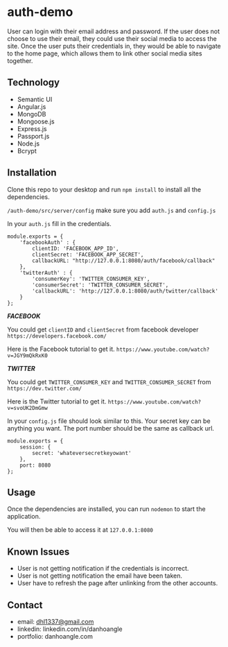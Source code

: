 # auth-demo
User can login with their email address and password. 
If the user does not choose to use their email, they could use their social media to access the site.
Once the user puts their credentials in, they would be able to navigate to the home page, which allows them to link other social media sites together.

## Technology
* Semantic UI
* Angular.js
* MongoDB
* Mongoose.js
* Express.js
* Passport.js
* Node.js
* Bcrypt

## Installation
Clone this repo to your desktop and run `npm install` to install all the dependencies.

`/auth-demo/src/server/config` make sure you add `auth.js` and `config.js`

In your `auth.js` fill in the credentials. 
```
module.exports = {
    'facebookAuth' : {
        clientID: 'FACEBOOK_APP_ID',
        clientSecret: 'FACEBOOK_APP_SECRET',
        callbackURL: "http://127.0.0.1:8080/auth/facebook/callback"
    },
    'twitterAuth' : {
        'consumerKey': 'TWITTER_CONSUMER_KEY',
        'consumerSecret': 'TWITTER_CONSUMER_SECRET',
        'callbackURL': 'http://127.0.0.1:8080/auth/twitter/callback'
    }
};
```

***FACEBOOK***

You could get `clientID` and `clientSecret` from facebook developer `https://developers.facebook.com/`

Here is the Facebook tutorial to get it. `https://www.youtube.com/watch?v=JGY9mQkRxK0`

***TWITTER***

You could get `TWITTER_CONSUMER_KEY` and `TWITTER_CONSUMER_SECRET` from `https://dev.twitter.com/`

Here is the Twitter tutorial to get it. `https://www.youtube.com/watch?v=svoUK2DmGmw`


In your `config.js` file should look similar to this. Your secret key can be anything you want. The port number should be the same as callback url.
```
module.exports = {
    session: {
        secret: 'whateversecretkeyowant'
    },
    port: 8080
};
```
## Usage
Once the dependencies are installed, you can run `nodemon` to start the application. 

You will then be able to access it at `127.0.0.1:8080`

## Known Issues
* User is not getting notification if the credentials is incorrect.
* User is not getting notification the email have been taken.
* User have to refresh the page after unlinking from the other accounts.

## Contact
* email: dhl1337@gmail.com
* linkedin: linkedin.com/in/danhoangle
* portfolio: danhoangle.com
